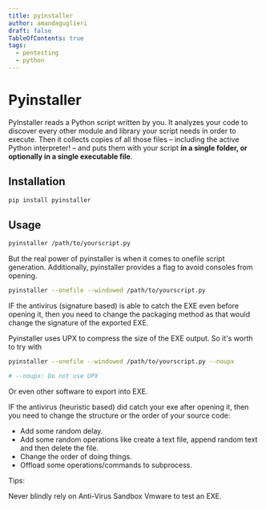 ```yaml
---
title: pyinstaller 
author: amandaguglieri
draft: false
TableOfContents: true
tags:
  - pentesting
  - python
---
```


# Pyinstaller

PyInstaller reads a Python script written by you. It analyzes your code to discover every other module and library your script needs in order to execute. Then it collects copies of all those files – including the active Python interpreter! – and puts them with your script **in a single folder, or optionally in a single executable file**.


## Installation

```bash
pip install pyinstaller
```

## Usage

```bash
pyinstaller /path/to/yourscript.py
```

But the real power of pyinstaller is when it comes to onefile script generation. Additionally, pyinstaller provides a flag to avoid consoles from opening.


```bash
pyinstaller --onefile --windowed /path/to/yourscript.py
```

IF the antivirus (signature based) is able to catch the EXE even before opening it, then you need to change the packaging method as that would change the signature of the exported EXE. 

Pyinstaller uses UPX to compress the size of the EXE output. So it's worth to try with


```bash
pyinstaller --onefile --windowed /path/to/yourscript.py --noupx   

# --noupx: Do not use UPX
```

Or even other software to export into EXE.

IF the antivirus (heuristic based) did catch your exe after opening it, then you need to change the structure or the order of your source code:

- Add some random delay.
- Add some random operations like create a text file, append random text and then delete the file.
- Change the order of doing things.
- Offload some operations/commands to subprocess.

Tips:

Never blindly rely on Anti-Virus Sandbox Vmware to test an EXE.